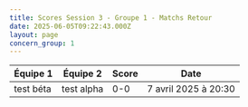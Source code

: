 ```yaml
---
title: Scores Session 3 - Groupe 1 - Matchs Retour
date: 2025-06-05T09:22:43.000Z
layout: page
concern_group: 1
---
```




| Équipe 1 | Équipe 2 | Score | Date |
|----------|----------|-------|------|
| test béta | test alpha | 0-0 | 7 avril 2025 à 20:30 |
